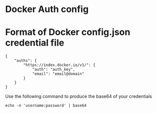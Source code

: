 # Docker Auth config

# Format of Docker config.json credential file

```
{
    "auths": {
        "https://index.docker.io/v1/": {
            "auth": "auth_key",
            "email": "email@domain"
        }
    }
}
```

Use the following command to produce the base64 of your credentials
```
echo -n 'username:password' | base64
```


